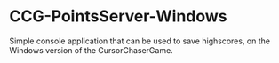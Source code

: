 # CCG-PointsServer-Windows
Simple console application that can be used to save highscores, on the Windows version of the CursorChaserGame.
